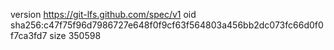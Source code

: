 version https://git-lfs.github.com/spec/v1
oid sha256:c47f75f96d7986727e648f0f9cf63f564803a456bb2dc073fc66d0f0f7ca3fd7
size 350598
